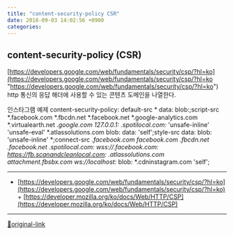 ```yaml
---
title: "content-security-policy CSR"
date: 2018-09-03 14:02:56 +0900
categories: 
---
```

  

content-security-policy (CSR)
-----------------------------

[https://developers.google.com/web/fundamentals/security/csp/?hl=ko](https://developers.google.com/web/fundamentals/security/csp/?hl=ko "https://developers.google.com/web/fundamentals/security/csp/?hl=ko")
http 통신의 응답 해더에 사용할 수 있는 콘텐츠 도메인을 나열한다.  
  

인스타그램 예제
content-security-policy: default-src * data: blob:;script-src *.facebook.com *.fbcdn.net *.facebook.net *.google-analytics.com *.virtualearth.net *.google.com 127.0.0.1:* *.spotilocal.com:* 'unsafe-inline' 'unsafe-eval' *.atlassolutions.com blob: data: 'self';style-src data: blob: 'unsafe-inline' *;connect-src *.facebook.com facebook.com *.fbcdn.net *.facebook.net *.spotilocal.com:* wss://*.facebook.com:* https://fb.scanandcleanlocal.com:* *.atlassolutions.com attachment.fbsbx.com ws://localhost:* blob: *.cdninstagram.com 'self';
  
  
  




***
+ [https://developers.google.com/web/fundamentals/security/csp/?hl=ko](https://developers.google.com/web/fundamentals/security/csp/?hl=ko)  + [https://developer.mozilla.org/ko/docs/Web/HTTP/CSP](https://developer.mozilla.org/ko/docs/Web/HTTP/CSP)


***
[🔗original-link](http://www.mins01.com/mh/tech/read/1190)